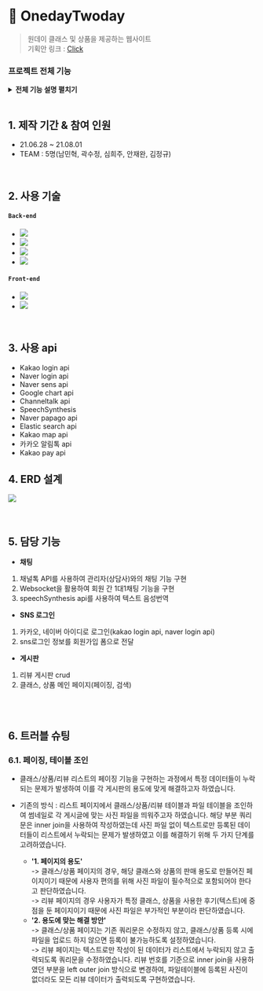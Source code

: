 # :pushpin: OnedayTwoday
>원데이 클래스 및 상품을 제공하는 웹사이트    
>기획안 링크 : [Click](https://www.notion.so/Onedaytwoday-cadf7591883243848126075e990368ba "notion link")   

### 프로젝트 전체 기능     

<details>
<summary><b>전체 기능 설명 펼치기</b></summary>
<div markdown="1"> </br>  
   1. 로그인/회원가입 – sns로그인, 개인정보 암호화, 회원가입, 문자인증 기능   </br></br>    
   2. 관리자 - 회원, 상품, 클래스, 이벤트 관리 기능   </br></br>    
   3. 결제 - 클래스, 상품 결제, 장바구니 기능   </br></br>    
   4. 게시판 - 리뷰, 이벤트, 상품, 클래스, 공지사항 게시판   </br></br>    
   7. 채팅 - 관리자와의 채팅, 회원/ 강사 1대1 채팅, 텍스트 음성번역, 타 언어로 번역, 채팅 저장   </br></br>    
   8. 지도 - 클래스 위치 제공 기능   </br></br>    
   9. 알림 - 할인정보, 로그인내역(IP)등 정보 알림 기능   </br></br>    
   10. 검색 - 자동완성, 실시간 검색어 순위 기능   </br></br>    

</div>
</details>
</br>

## 1. 제작 기간 & 참여 인원
- 21.06.28 ~ 21.08.01 
- TEAM : 5명(남민혁, 곽수정, 심희주, 안재완, 김정규)  

</br>

## 2. 사용 기술
#### `Back-end`
  - <img src="https://img.shields.io/badge/11-Java-red"/> 
  - <img src="https://img.shields.io/badge/Mybatis-grey"/>
  - <img src="https://img.shields.io/badge/11-Oracle-yellow"/>
  - <img src="https://img.shields.io/badge/5.0.7-Spring-green"/>
 
#### `Front-end`
  - <img src="https://img.shields.io/badge/Javacript-red"/>
  - <img src="https://img.shields.io/badge/html/css-orange"/>

</br>   

## 3. 사용 api   
- Kakao login api   
- Naver login api   
- Naver sens api   
- Google chart api   
- Channeltalk api   
- SpeechSynthesis    
- Naver papago api   
- Elastic search api   
- Kakao map api   
- 카카오 알림톡 api   
- Kakao pay api


## 4. ERD 설계   
![](https://www.notion.so/image/https%3A%2F%2Fs3-us-west-2.amazonaws.com%2Fsecure.notion-static.com%2F8b4cf2f7-ee1b-4145-99b2-efddf1de533a%2Ffinal.png?id=64d8e210-4e19-43f1-b85c-9673b1d94ac0&table=block&spaceId=02035cac-9dbb-4a33-9431-b4b67098f6ba&width=2840&userId=7b670629-fe67-41bb-a78d-7cbf6af5b506&cache=v2)   
</br></br>

## 5. 담당 기능   

-	**채팅**   
1)	채널톡 API를 사용하여 관리자(상담사)와의 채팅 기능 구현   
2)	Websocket을 활용하여 회원 간 1대1채팅 기능을 구현   
3)	speechSynthesis api를 사용하여 텍스트 음성번역 
-	**SNS 로그인**   
1) 카카오, 네이버 아이디로 로그인(kakao login api, naver login api)   
2) sns로그인 정보를 회원가입 폼으로 전달   
-	**게시판**   
1) 리뷰 게시판 crud   
2) 클래스, 상품 메인 페이지(페이징, 검색)   
    
</br></br>
## 6. 트러블 슈팅
### 6.1. 페이징, 테이블 조인
- 클래스/상품/리뷰 리스트의 페이징 기능을 구현하는 과정에서 특정 데이터들이 누락되는 문제가 발생하여 이를 각 게시판의 용도에 맞게 해결하고자 하였습니다.   
- 기존의 방식 :  리스트 페이지에서 클래스/상품/리뷰 테이블과 파일 테이블을 조인하여 썸네일로 각 게시글에 맞는 사진 파일을 띄워주고자 하였습니다. 해당 부분 쿼리문은 inner join을 사용하여 작성하였는데 사진 파일 없이 텍스트로만 등록된 데이터들이 리스트에서 누락되는 문제가 발생하였고 이를 해결하기 위해 두 가지 단계를 고려하였습니다.
   
  - **'1. 페이지의 용도'**   
   ->  클래스/상품 페이지의 경우, 해당 클래스와 상품의 판매 용도로 만들어진 페이지이기 때문에 사용자 편의를 위해 사진 파일이 필수적으로 포함되어야 한다고 판단하였습니다.   
   ->  리뷰 페이지의 경우 사용자가 특정 클래스, 상품을 사용한 후기(텍스트)에 중점을 둔 페이지이기 때문에 사진 파일은 부가적인 부분이라 판단하였습니다.   
  - **'2. 용도에 맞는 해결 방안'**   
   ->  클래스/상품 페이지는 기존 쿼리문은 수정하지 않고, 클래스/상품 등록 시에 파일을 업로드 하지 않으면 등록이 불가능하도록 설정하였습니다.   
   ->  리뷰 페이지는 텍스트로만 작성이 된 데이터가 리스트에서 누락되지 않고 출력되도록 쿼리문을 수정하였습니다. 리뷰 번호를 기준으로 inner join을 사용하였던 부분을 left outer join 방식으로 변경하여, 파일테이블에 등록된 사진이 없더라도 모든 리뷰 데이터가 출력되도록 구현하였습니다.


